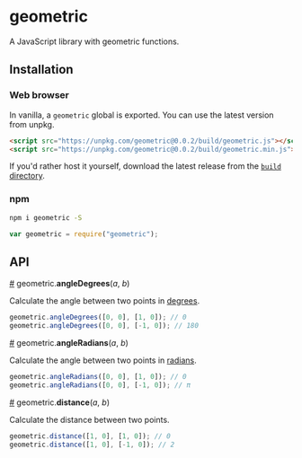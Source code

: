 # geometric
A JavaScript library with geometric functions.

## Installation

### Web browser
In vanilla, a `geometric` global is exported. You can use the latest version from unpkg.
```html
<script src="https://unpkg.com/geometric@0.0.2/build/geometric.js"></script>
<script src="https://unpkg.com/geometric@0.0.2/build/geometric.min.js"></script>
```
If you'd rather host it yourself, download the latest release from the [`build` directory](https://github.com/HarryStevens/geometric/tree/master/build).

### npm

```bash
npm i geometric -S
```
```js
var geometric = require("geometric");
```

## API

<a name="angleDegrees" href="#angleDegrees">#</a> geometric.<b>angleDegrees</b>(<em>a</em>, <em>b</em>)

Calculate the angle between two points in [degrees](https://en.wikipedia.org/wiki/Degree_(angle)).

```js
geometric.angleDegrees([0, 0], [1, 0]); // 0
geometric.angleDegrees([0, 0], [-1, 0]); // 180
```

<a name="angleRadians" href="#angleRadians">#</a> geometric.<b>angleRadians</b>(<em>a</em>, <em>b</em>)

Calculate the angle between two points in [radians](https://en.wikipedia.org/wiki/Radian).

```js
geometric.angleRadians([0, 0], [1, 0]); // 0
geometric.angleRadians([0, 0], [-1, 0]); // π
```

<a name="distance" href="#distance">#</a> geometric.<b>distance</b>(<em>a</em>, <em>b</em>)

Calculate the distance between two points.

```js
geometric.distance([1, 0], [1, 0]); // 0
geometric.distance([1, 0], [-1, 0]); // 2
```